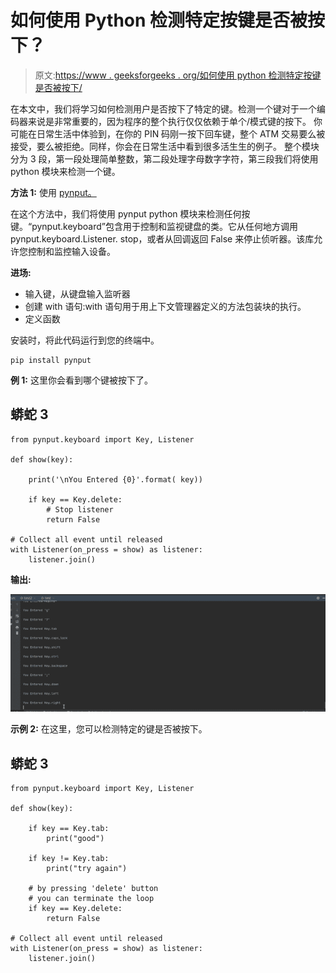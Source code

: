# 如何使用 Python 检测特定按键是否被按下？

> 原文:[https://www . geeksforgeeks . org/如何使用 python 检测特定按键是否被按下/](https://www.geeksforgeeks.org/how-to-detect-if-a-specific-key-pressed-using-python/)

在本文中，我们将学习如何检测用户是否按下了特定的键。检测一个键对于一个编码器来说是非常重要的，因为程序的整个执行仅仅依赖于单个/模式键的按下。
你可能在日常生活中体验到，在你的 PIN 码刚一按下回车键，整个 ATM 交易要么被接受，要么被拒绝。同样，你会在日常生活中看到很多活生生的例子。
整个模块分为 3 段，第一段处理简单整数，第二段处理字母数字字符，第三段我们将使用 python 模块来检测一个键。

**方法 1:** 使用 [pynput。](https://www.geeksforgeeks.org/how-to-use-pynput-to-make-a-keylogger/)

在这个方法中，我们将使用 pynput python 模块来检测任何按键。“pynput.keyboard”包含用于控制和监视键盘的类。它从任何地方调用 pynput.keyboard.Listener. stop，或者从回调返回 False 来停止侦听器。该库允许您控制和监控输入设备。

**进场:**

*   输入键，从键盘输入监听器
*   创建 with 语句:with 语句用于用上下文管理器定义的方法包装块的执行。
*   定义函数

安装时，将此代码运行到您的终端中。

```
pip install pynput
```

**例 1:** 这里你会看到哪个键被按下了。

## 蟒蛇 3

```
from pynput.keyboard import Key, Listener

def show(key):

    print('\nYou Entered {0}'.format( key))

    if key == Key.delete:
        # Stop listener
        return False

# Collect all event until released
with Listener(on_press = show) as listener:   
    listener.join()
```

**输出:**

![](img/972d74bcb034570b9d017f067b5b8407.png)

**示例 2:** 在这里，您可以检测特定的键是否被按下。

## 蟒蛇 3

```
from pynput.keyboard import Key, Listener

def show(key):

    if key == Key.tab:
        print("good")

    if key != Key.tab:
        print("try again")

    # by pressing 'delete' button 
    # you can terminate the loop 
    if key == Key.delete: 
        return False

# Collect all event until released
with Listener(on_press = show) as listener:
    listener.join()
```